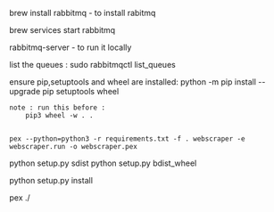 

brew install rabbitmq  - to install rabitmq

brew services start rabbitmq

rabbitmq-server   - to run it locally


list the queues : sudo rabbitmqctl list_queues

ensure pip,setuptools and wheel are installed:
    python -m pip install --upgrade pip setuptools wheel

    note : run this before :
        pip3 wheel -w . .


    pex --python=python3 -r requirements.txt -f . webscraper -e webscraper.run -o webscraper.pex


python setup.py sdist
python setup.py bdist_wheel

python setup.py install

pex ./